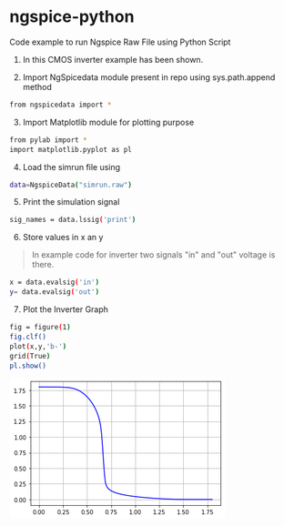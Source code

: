 # ngspice-python

Code example to run Ngspice Raw File using Python Script

1. In this CMOS inverter example has been shown.

2. Import NgSpicedata module present in repo using sys.path.append method
```sh
from ngspicedata import *
```

3. Import Matplotlib module for plotting purpose
```sh
from pylab import *
import matplotlib.pyplot as pl
```

4. Load the simrun file using
```sh
data=NgspiceData("simrun.raw")
```

5. Print the simulation signal
```sh
sig_names = data.lssig('print') 
```

6. Store values in x an y
>In example code for inverter two signals "in" and "out" voltage is there.
```sh
x = data.evalsig('in')
y= data.evalsig('out')
```

7. Plot the Inverter Graph
```sh
fig = figure(1)
fig.clf()
plot(x,y,'b-')
grid(True)
pl.show()
```
![Output](graph.png)
   

